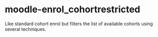 # moodle-enrol_cohortrestricted
Like standard cohort enrol but filters the list of available cohorts using several techniques.
